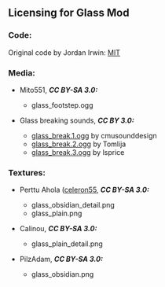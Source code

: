 ## Licensing for Glass Mod


### **Code:**

Original code by Jordan Irwin: [MIT][lic.mit]


### **Media:**

- Mito551, ***CC BY-SA 3.0:***
  - glass_footstep.ogg

- Glass breaking sounds, ***CC BY 3.0:***
  - [glass_break.1.ogg](http://www.freesound.org/people/cmusounddesign/sounds/71947) by cmusounddesign
  - [glass_break.2.ogg](http://www.freesound.org/people/Tomlija/sounds/97669) by Tomlija
  - [glass_break.3.ogg](http://www.freesound.org/people/lsprice/sounds/88808) by lsprice


### **Textures:**

- Perttu Ahola ([celeron55](mailto:celeron55@gmail.com), ***CC BY-SA 3.0:***
  - glass_obsidian_detail.png
  - glass_plain.png

- Calinou, ***CC BY-SA 3.0:***
  - glass_plain_detail.png

- PilzAdam, ***CC BY-SA 3.0:***
  - glass_obsidian.png


[lic.mit]: docs/license-MIT.txt
